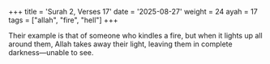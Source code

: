 +++
title = 'Surah 2, Verses 17'
date = '2025-08-27'
weight = 24
ayah = 17
tags = ["allah", "fire", "hell"]
+++

Their example is that of someone who kindles a fire, but when it lights up all around them, Allah takes away their light, leaving them in complete darkness—unable to see.